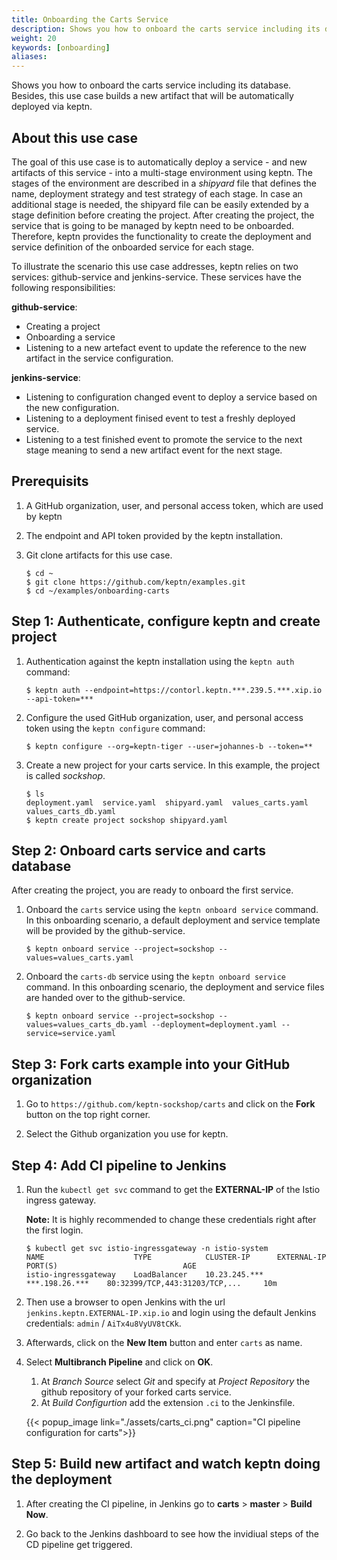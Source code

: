 ```yaml
---
title: Onboarding the Carts Service
description: Shows you how to onboard the carts service including its database to a keptn managed project. Besides, this use case builds a new artifact that will be automatically deployed via keptn.
weight: 20
keywords: [onboarding]
aliases:
---
```


Shows you how to onboard the carts service including its database. Besides, this use case builds a new artifact that will be automatically deployed via keptn.

## About this use case

The goal of this use case is to automatically deploy a service - and new artifacts of this service - into a multi-stage environment using keptn. The stages of the environment are described in a *shipyard* file that defines the name, deployment strategy and test strategy of each stage. In case an additional stage is needed, the shipyard file can be easily extended by a stage definition before creating the project. After creating the project, the service that is going to be managed by keptn need to be onboarded. Therefore, keptn provides the functionality to create the deployment and service definition of the onboarded service for each stage. 

To illustrate the scenario this use case addresses, keptn relies on two services: github-service and jenkins-service. These services have the following responsibilities: 

**github-service**: 
  
  * Creating a project
  * Onboarding a service
  * Listening to a new artefact event to update the reference to the new artifact in the service configuration. 

**jenkins-service**:
  
  * Listening to configuration changed event to deploy a service based on the new configuration.
  * Listening to a deployment finised event to test a freshly deployed service.
  * Listening to a test finished event to promote the service to the next stage meaning to send a new artifact event for the next stage. 

## Prerequisits

1. A GitHub organization, user, and personal access token, which are used by keptn 

1. The endpoint and API token provided by the keptn installation.

1. Git clone artifacts for this use case.

    ```console
    $ cd ~
    $ git clone https://github.com/keptn/examples.git
    $ cd ~/examples/onboarding-carts
    ```

## Step 1: Authenticate, configure keptn and create project

1. Authentication against the keptn installation using the `keptn auth` command:

    ```console
    $ keptn auth --endpoint=https://contorl.keptn.***.239.5.***.xip.io --api-token=***
    ```

1. Configure the used GitHub organization, user, and personal access token using the `keptn configure` command:
  
    ```console
    $ keptn configure --org=keptn-tiger --user=johannes-b --token=**
    ```

1. Create a new project for your carts service. In this example, the project is called *sockshop*.

    ```console
    $ ls
    deployment.yaml  service.yaml  shipyard.yaml  values_carts.yaml  values_carts_db.yaml
    $ keptn create project sockshop shipyard.yaml
    ```

## Step 2: Onboard carts service and carts database
After creating the project, you are ready to onboard the first service.

1. Onboard the `carts` service using the `keptn onboard service` command. In this onboarding scenario, a default deployment and service template will be provided by the github-service.

    ```console
    $ keptn onboard service --project=sockshop --values=values_carts.yaml
    ```

1. Onboard the `carts-db` service using the `keptn onboard service` command. In this onboarding scenario, the  deployment and service files are handed over to the github-service.

    ```console
    $ keptn onboard service --project=sockshop --values=values_carts_db.yaml --deployment=deployment.yaml --service=service.yaml
    ```

## Step 3: Fork carts example into your GitHub organization

1. Go to `https://github.com/keptn-sockshop/carts` and click on the **Fork** button on the top right corner.

1. Select the Github organization you use for keptn.

## Step 4: Add CI pipeline to Jenkins

1. Run the `kubectl get svc` command to get the **EXTERNAL-IP** of the Istio ingress gateway.  
    
    **Note:** It is highly recommended to change these credentials right after the first login.

    ```console
    $ kubectl get svc istio-ingressgateway -n istio-system
    NAME                    TYPE            CLUSTER-IP      EXTERNAL-IP       PORT(S)                            AGE
    istio-ingressgateway    LoadBalancer    10.23.245.***   ***.198.26.***    80:32399/TCP,443:31203/TCP,...     10m
    ``` 

1. Then use a browser to open Jenkins with the url `jenkins.keptn.EXTERNAL-IP.xip.io` and login using the default Jenkins credentials: `admin` / `AiTx4u8VyUV8tCKk`.

1. Afterwards, click on the **New Item** button and enter `carts` as name.

1. Select **Multibranch Pipeline** and click on **OK**.
    1. At *Branch Source* select *Git* and specify at *Project Repository* the github repository of your forked carts service.
    1. At *Build Configurtion* add the extension `.ci` to the Jenkinsfile.

      {{< popup_image
      link="./assets/carts_ci.png"
      caption="CI pipeline configuration for carts">}}

## Step 5: Build new artifact and watch keptn doing the deployment 

1. After creating the CI pipeline, in Jenkins go to **carts** > **master** > **Build Now**.

1. Go back to the Jenkins dashboard to see how the invidiual steps of the CD pipeline get triggered.

